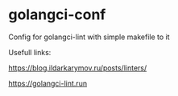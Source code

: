 # golangci-conf
Config for golangci-lint with simple makefile to it

Usefull links:

https://blog.ildarkarymov.ru/posts/linters/

https://golangci-lint.run
